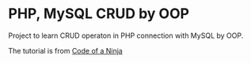 # PHP, MySQL CRUD by OOP
Project to learn CRUD operaton in PHP connection with MySQL by OOP.

The tutorial is from [Code of a Ninja](https://www.codeofaninja.com/2014/06/php-object-oriented-crud-example-oop.html)